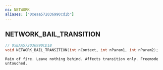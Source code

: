 ```yaml
---
ns: NETWORK
aliases: ["0xeaa572036990cd1b"]
---
```

## NETWORK_BAIL_TRANSITION

```c
// 0xEAA572036990CD1B
void NETWORK_BAIL_TRANSITION(int nContext, int nParam1, int nParam2);
```

```
Rain of fire. Leave nothing behind. Affects transition only. Freemode untouched.
```
